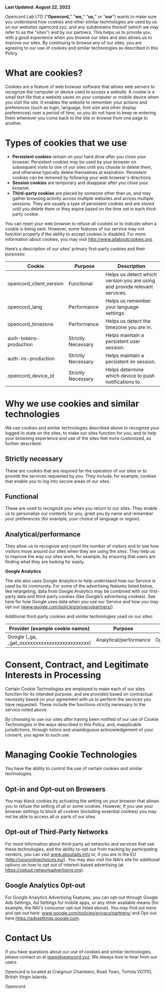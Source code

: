 **Last Updated: August 22, 2022**

Opencord Lab LTD ("**Opencord,**" "**we,**" "**us,**" or "**our**") wants to make sure you understand how cookies and other similar technologies are used by us on our websites opencord.xyz, and any subdomains thereof (which we may refer to as the "sites") and by our partners. This helps us to provide you with a good experience when you browse our sites and also allows us to improve our sites. By continuing to browse any of our sites, you are agreeing to our use of cookies and similar technologies as described in this Policy.

# What are cookies?

Cookies are a feature of web browser software that allows web servers to recognize the computer or device used to access a website. A cookie is a small text file that a website saves on your computer or mobile device when you visit the site. It enables the website to remember your actions and preferences (such as login, language, font size and other display preferences) over a period of time, so you do not have to keep re-entering them whenever you come back to the site or browse from one page to another.

# Types of cookies that we use

- **Persistent cookies** remain on your hard drive after you close your browser. Persistent cookies may be used by your browser on subsequent visits to one of our sites until you choose to delete them, and otherwise typically delete themselves at expiration. Persistent cookies can be removed by following your web browser's directions.
- **Session cookies** are temporary and disappear after you close your browser.
- **Third-party cookies** are placed by someone other than us, and may gather browsing activity across multiple websites and across multiple sessions. They are usually a type of persistent cookies and are stored until you delete them or they expire based on the time set in each third-party cookie.

You can reset your web browser to refuse all cookies or to indicate when a cookie is being sent.  However, some features of our service may not function properly if the ability to accept cookies is disabled. For more information about cookies, you may visit http://www.allaboutcookies.org.

Here’s a description of our sites’ primary first-party cookies and their purposes:

| Cookie                  | Purpose            | Description                                                         |
|-------------------------|--------------------|---------------------------------------------------------------------|
| opencord_client_version | Functional         | Helps us detect which version you are using and provide relevant services. |
| opencord_lang           | Performance        | Helps us remember your language settings.                           |
| opencord_timezone       | Performance        | Helps us detect the timezone you are in.                            |
| auth-tokens-production  | Strictly Necessary | Helps maintain a persistent user session.                           |
| auth-im-production      | Strictly Necessary | Helps maintain a persistent im session.                             |
| opencord_device_id      | Strictly Necessary | Helps determine which device to push notifications to               |

# Why we use cookies and similar technologies

We use cookies and similar technologies described above to recognize your logged-in state on the sites, to make our sites function for you, and to help your browsing experience and use of the sites feel more customized, as further described:

## Strictly necessary

These are cookies that are required for the operation of our sites or to provide the services requested by you. They include, for example, cookies that enable you to log into secure areas of our sites.

## Functional

These are used to recognize you when you return to our sites. They enable us to personalize our contents for you, greet you by name and remember your preferences (for example, your choice of language or region).

## Analytical/performance

They allow us to recognize and count the number of visitors and to see how visitors move around our sites when they are using the sites. They help us to improve the way our sites work, for example, by ensuring that users are finding what they are looking for easily.     

**Google Analytics**

The site also uses Google Analytics to help understand how our Service is used by its community. For some of the advertising features listed below, like retargeting, data from Google Analytics may be combined with our first-party data and third-party cookies (like Google’s advertising cookies). See here for how Google uses data when you use our Service and how you may opt out (www.google.com/policies/privacy/partners/).

Additional third-party cookies and similar technologies used on our sites:

| Provider (example cookie names)               | Purpose                | Sites    | Privacy Policy URL(s)                            |
|-----------------------------------------------|------------------------|----------|--------------------------------------------------|
| Google (_ga, _gat_xxxxxxxxxxxxxxxxxxxxxxxxxx) | Analytical/performance | Opencord | https://policies.google.com/technologies/cookies |

# Consent, Contract, and Legitimate Interests in Processing

Certain Cookie Technologies are employed to make each of our sites function for its intended purpose, and are provided based on contractual necessity based on your agreement with us to perform the services you have requested. These include the functions strictly necessary to the service noted above.

By choosing to use our sites after having been notified of our use of Cookie Technologies in the ways described in this Policy, and, inapplicable jurisdictions, through notice and unambiguous acknowledgement of your consent, you agree to such use.

# Managing Cookie Technologies

You have the ability to control the use of certain cookies and similar technologies.

## Opt-in and Opt-out on Browsers

You may block cookies by activating the setting on your browser that allows you to refuse the setting of all or some cookies. However, if you use your browser settings to block all cookies (including essential cookies) you may not be able to access all or parts of our sites.

## Opt-out of Third-Party Networks

For more information about third-party ad networks and services that use these technologies, and the ability to-opt out from tracking by participating vendors, you can visit www.aboutads.info or, if you are in the EU (http://youronlinechoices.eu/). You may also visit the NAI’s site for additional options on how to opt out of interest-based advertising (at https://optout.networkadvertising.org).

## Google Analytics Opt-out

For Google Analytics Advertising Features, you can opt-out through Google Ads Settings, Ad Settings for mobile apps, or any other available means (for example, the NAI's consumer opt-out listed above). You may find out more and opt-out here: www.google.com/policies/privacy/partners/ and Opt-out here https://adssettings.google.com.

# Contact Us

If you have questions about our use of cookies and similar technologies, please contact us at team@opencord.xyz. We always love to hear from our users. 

Opencord is located at Craigmuir Chambers, Road Town, Tortola VG1110, British Virgin Islands. 


Opencord